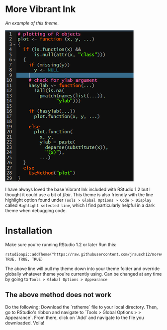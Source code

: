 <h1>More Vibrant Ink</h1>

_An example of this theme._

![Theme example](/morevibrantinkexample.png)

I have always loved the base Vibrant Ink included with RStudio 1.2 but I thought it could use a bit of _flair_. This theme is also friendly with the line highlight option found under `Tools > Global Options > Code > Display` called `Highlight selected line`, which I find particularly helpful in a dark theme when debugging code.

<h1>Installation</h1>
Make sure you're running RStudio 1.2 or later
Run this:

```
rstudioapi::addTheme("https://raw.githubusercontent.com/jrausch12/morevibrantink/master/more_vibrant_ink.rstheme", TRUE, TRUE, TRUE)
```

The above line will pull my theme down into your theme folder and override globally whatever theme you're currently using. Can be changed at any time by going to `Tools > Global Options > Appearance`

<h2>The above method does not work</h2>
Do the following: Download the `rstheme` file to your local directory. Then, go to RStudio's ribbon and navigate to `Tools > Global Options > > Appearance`. From there, click on `Add` and navigate to the file you downloaded. Voila!
